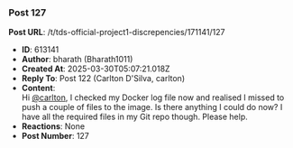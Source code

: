### Post 127
**Post URL**: /t/tds-official-project1-discrepencies/171141/127
- **ID**: 613141
- **Author**: bharath (Bharath1011)
- **Created At**: 2025-03-30T05:07:21.018Z
- **Reply To**: Post 122 (Carlton D'Silva, carlton)
- **Content**:  
  Hi <a class="mention" href="/u/carlton">@carlton</a>, I checked my Docker log file now and realised I missed to push a couple of files to the image. Is there anything I could do now? I have all the required files in my Git repo though. Please help.
- **Reactions**: None
- **Post Number**: 127

